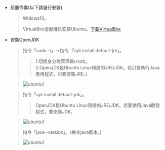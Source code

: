 *   前置作業(以下請自行安裝)
    > Widows10。
    
    > VirtualBox虛擬機已安裝Ubuntu。[下載VirtualBox](https://www.virtualbox.org/wiki/Downloads)
    
*   安裝OpenJDK
    > 指令「sudo –i」→指令 「apt install default-jre」。
    >> 1.切換身分為管理員(root)。<br>
    >> 2.OpenJDK是Ubuntu Linux預設的JRE/JDK。若只要執行Java應用程式，只要安裝JRE。)

    
    > ![ubuntu1](../../master/Ubuntu/images/OpenJDK1.PNG)
    
    > 指令「apt install default-jdk」。
    >> OpenJDK是Ubuntu Linux預設的JRE/JDK。若要使用Java開發程式，要安裝JDK。
    
    > ![ubuntu1](../../master/Ubuntu/images/OpenJDK2.PNG)
	
    > 指令「java -version」。(檢查java版本。)
    
    > ![ubuntu1](../../master/Ubuntu/images/OpenJDK3.PNG)
